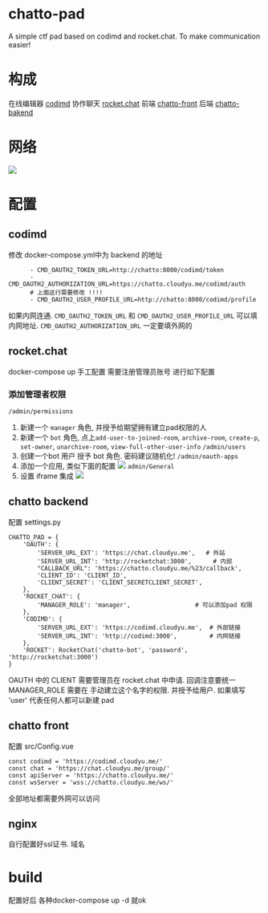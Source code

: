# chatto-pad
A simple ctf pad based on codimd and rocket.chat. To make communication easier!

# 构成
在线编辑器 [codimd](https://github.com/hackmdio/codimd)
协作聊天 [rocket.chat](https://rocket.chat/)
前端 [chatto-front](https://github.com/cloudyu/chatto-front)
后端 [chatto-bakend](https://github.com/cloudyu/chatto-backend)


# 网络
![](https://i.imgur.com/CxIvwFV.png)

# 配置
## codimd
修改 docker-compose.yml中为 backend 的地址
```
      - CMD_OAUTH2_TOKEN_URL=http://chatto:8000/codimd/token
      - CMD_OAUTH2_AUTHORIZATION_URL=https://chatto.cloudyu.me/codimd/auth
      # 上面这行需要修改 !!!!
      - CMD_OAUTH2_USER_PROFILE_URL=http://chatto:8000/codimd/profile
```
如果内网连通. `CMD_OAUTH2_TOKEN_URL` 和 `CMD_OAUTH2_USER_PROFILE_URL` 可以填内网地址. 
`CMD_OAUTH2_AUTHORIZATION_URL` 一定要填外网的

## rocket.chat
docker-compose up 手工配置
需要注册管理员账号 进行如下配置
### 添加管理者权限
`/admin/permissions`
1. 新建一个 `manager` 角色, 并授予给期望拥有建立pad权限的人
2. 新建一个 `bot` 角色, 点上`add-user-to-joined-room`, `archive-room`, `create-p`, `set-owner`, `unarchive-room`, `view-full-other-user-info`
`/admin/users`
1. 创建一个bot 用户 授予 bot 角色. 密码建议随机化!
`/admin/oauth-apps`
1. 添加一个应用, 类似下面的配置
![](https://i.imgur.com/xFBOIqR.png)
`admin/General`
1. 设置 iframe 集成
![](https://i.imgur.com/KUj9aGI.png)

## chatto backend
配置 settings.py

```
CHATTO_PAD = {
    'OAUTH': {
        'SERVER_URL_EXT': 'https://chat.cloudyu.me',   # 外站
        'SERVER_URL_INT': 'http://rocketchat:3000',      # 内部
        "CALLBACK_URL": 'https://chatto.cloudyu.me/%23/callback',
        'CLIENT_ID': 'CLIENT_ID',
        'CLIENT_SECRET': 'CLIENT_SECRETCLIENT_SECRET',
    },
    'ROCKET_CHAT': {
        'MANAGER_ROLE': 'manager',                  # 可以添加pad 权限
    },
    'CODIMD': {
        'SERVER_URL_EXT': 'https://codimd.cloudyu.me',  # 外部链接
        'SERVER_URL_INT': 'http://codimd:3000',  		# 内网链接
    }, 
    'ROCKET': RocketChat('chatto-bot', 'password', 'http://rocketchat:3000')
}
```
OAUTH 中的 CLIENT 需要管理员在 rocket.chat 中申请. 回调注意要统一
MANAGER_ROLE 需要在 手动建立这个名字的权限. 并授予给用户.
    如果填写 'user' 代表任何人都可以新建 pad


## chatto front
配置 src/Config.vue
```
const codimd = 'https://codimd.cloudyu.me/'
const chat = 'https://chat.cloudyu.me/group/'
const apiServer = 'https://chatto.cloudyu.me/'
const wsServer = 'wss://chatto.cloudyu.me/ws/'
```
全部地址都需要外网可以访问

## nginx
自行配置好ssl证书. 域名

# build
配置好后 各种docker-compose up -d 就ok
